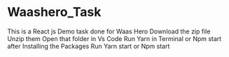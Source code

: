 # Waashero_Task
This is a React js Demo task done for Waas Hero
Download the zip file
Unzip them
Open that folder in Vs Code
Run Yarn in Terminal or Npm start
after Installing the Packages
Run Yarn start or Npm start
